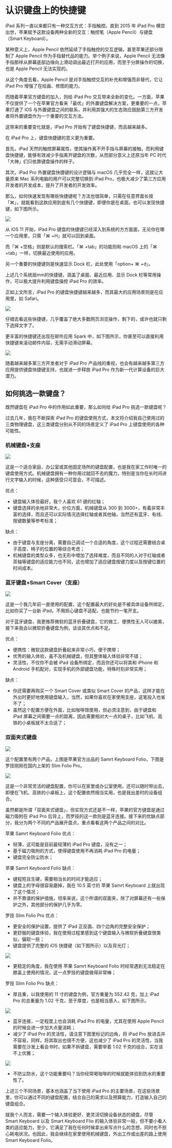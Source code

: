# 认识键盘上的快捷键

iPad 系列一直以来都只有一种交互方式：手指触控。直到 2015 年 iPad Pro 横空出世，苹果赋予这款设备两种全新的交互：触控笔（Apple Pencil）与键盘（Smart Keyboard）。

某种意义上，Apple Pencil 依然延续了手指触控的交互逻辑，甚至苹果还部分限制了 Apple Pencil 作为手指替代品的能力。举个例子来说，Apple Pencil 无法像手指那样从屏幕底部边缘向上滑动调出最近打开的应用，而至于分屏操作的切换，也是 Apple Pencil 无法实现的。

从这个角度去看，Apple Pencil 是对手指触控交互的补充和增强而非替代，它让 iPad Pro 增强了在绘画、修图的能力。

而随着苹果官方键盘的加入，则给 iPad Pro 交互带来全新的变化。一方面，苹果不仅提供了一个在苹果官方看来「最优」的外置键盘解决方案，更重要的一点，苹果打通了 iOS 与外置键盘之间的联系，并利用其强大的生态效应鼓励第三方开发者将外置键盘作为一个重要的交互方法。

这带来的重要变化就是，iPad Pro 开始有了键盘快捷键，而且越来越多。

在 iPad Pro 上，键盘快捷键的意义更为重要。

首先，iPad 天然的触控屏幕属性，使其操作离不开手指与屏幕的接触，而利用键盘快捷键，能够有效减少手指离开键盘的次数，从而部分意义上还原当年 PC 时代「大神」们只依靠键盘操作的样子。

其次，iPad Pro 外置键盘快捷键的设计逻辑与 macOS 几乎完全一样，这就让大量原来 Mac 系列电脑的用户可以完整切换到 iPad Pro，也极大减少了第三方应用开发者的开发成本，提升了开发者的开发效率。

那么，如何快速发现有哪些快捷键呢？方法也很简单，只需在任意界面长按「⌘」，就能看到这款应用到底有几个快捷键，即便你是在桌面，也可以发现快捷键，如下图所示。



![](https://ebookimage.dailyio.cn/2019/04/29/15559203814864.png)

从 iOS 11 开始，iPad Pro 键盘的快捷键已经深入到系统的方方面面，无论你在哪一个应用里，只需「⌘ +H」就可以回到桌面。

而「⌘ +空格」则是默认的搜索栏。「⌘ +tab」的功能则和 macOS 上的「⌘ +tab」一样，切换最近使用的应用。

另一个重要的快捷键则是快速显示 Dock 栏，此处使用「option+ ⌘ +d」。

上述几个系统层mm的快捷键，涵盖了桌面、最近应用、显示 Dock 栏等常用操作，可以极大提升利用键盘操控 iPad Pro 的效率。

正如上文所言，iPad Pro 的键盘快捷键越来越多，而其最大的应用场景则是在应用里，如 Safari。


![](https://ebookimage.dailyio.cn/2019/04/29/15559203927390.png)

仔细去看这些快捷键，几乎覆盖了绝大多数网页浏览操作，剩下的，或许也就只剩下选择文字了。

更丰富的快捷键还出现在邮件应用 Spark 中，如下图所示，你甚至可以直接利用快捷键来滚动邮件内容，无需手动滑动屏幕。


![](https://ebookimage.dailyio.cn/2019/04/29/15559204025275.png)

随着越来越多第三方开发者对于 iPad Pro 产品线的重视，也会有越来越多第三方应用提供键盘快捷键支持，也就进一步释放 iPad Pro 作为新一代计算设备的巨大潜力。

## 如何挑选一款键盘？

既然键盘在 iPad Pro 中的作用如此重要，那么如何给 iPad Pro 挑选一款键盘呢？

过去几年，我在不断探索 iPad Pro 的键盘使用方式，本文将介绍我自己使用过的三类物理键盘，这三类键盘分别从不同的场景定义了 iPad Pro 上键盘使用的各种可能性。


### 机械键盘+支座

![](https://img.dailyio.cn/images/c1d367ef19fda6495510f30b91b90466.jpg)

这是一个适合家庭、办公室或其他固定场所的键盘配置，也是我在家工作时唯一的键盘使用方式。机械键盘拥有一种你用过就回不去的魔力，特别是当你在长时间进行文字输入的时候，这种感受只可意会，不可描述。

优点：

- 键盘输入体验最好，我个人喜欢 61 键的红轴；
- 键盘选择的余地非常大，价位方面，机械键盘从 300 到 3000+，有着非常丰富的选择，而且还可以实际情况选择红轴或者其他轴，当然还有蓝牙、有线、按键数量等参考标准；


缺点：

- 由于键盘与支座分离，需要自己调试一个合适的角度，这个过程还需要结合桌子高度、椅子的位置的等综合考虑；
- 机械键盘的类型众多，也无形中增加了选择难度，而且不同的人对于红轴或者茶轴等键盘的适应能力也不同，这也增加了适应键盘按键力度以及按键位置的时间成本。

### 蓝牙键盘+Smart Cover（支座）

![](https://img.dailyio.cn/images/e1e41e070dd947661ffc0afb32492f34.jpg)

这是一个我几年前一直使用的配置，这个配置最大的好处是不被具体设备所绑定，比如你买了一台新 iPad，不用担心键盘不适配，也能节约一笔开支。

对于蓝牙键盘，我更推荐微软的蓝牙折叠键盘，它的做工、便携性无人可以媲美，接下来我会以微软折叠键盘为例，谈谈其优点和不足。

优点：

- 便携性：微软这款键盘折叠起来非常小巧，便于携带；
- 优秀的输入体验，虽不及机械键盘，但其整体输入体验非常不错；
- 灵活性，不仅你不会被 iPad 设备所绑定，而且你还可以将其和 iPhone 和 Android 手机配对，实现手机的外部键盘功能，特殊时刻非常实用；

缺点：

- 你还需要再购买一个 Smart Cover 或类似 Smart Cover 的产品，这样才能在外出时更好地使用键盘输入，当然，如果你喜欢在家使用支座，这笔投入也省不了；
- 虽然这个配置方便在外面，比如咖啡馆使用，但必须注意到，由于键盘和 iPad 屏幕之间需要一点的距离，因此需要相对大一点的桌子，比如飞机、高铁的小桌板就不太合适了；

### 双面夹式键盘

![](https://img.dailyio.cn/images/d57adc8c7402cf6d7814ba59ff6c8bcf.jpg)


这个配置里有两个产品，上图是苹果官方出品的 Samrt Keyboard Folio，下图是罗技刚刚在国内上架的 Slim Folio Pro。

![](https://img.dailyio.cn/images/9ffbb8e4fecc6c8a155fde83826f8bf2.jpg)

这是一个非常灵活的键盘配置，你可以在家里或办公室使用，还可以随时带出去，即便在飞机、高铁的小桌板上，这个配置依然相当实用，也是我出差时的设备组合。

虽然都是所谓「双面夹式键盘」，但实现方式还是不一样，苹果的官方键盘是通过磁力吸附在 iPad Pro 后背上，而罗技的这一款则是蓝牙连接。接下来的优缺点部分，我分为两个不同的产品展开盘点，重点看看这两个产品之间的对比。

苹果 Samrt Keyboard Folio 优点：

- 轻薄，这可能是目前最轻薄的 iPad Pro 键盘，没有之一；
- 基于磁力吸附的方式，使得键盘使用不再消耗 iPad Pro 的电量；
- 键盘完全防尘防水；

苹果 Samrt Keyboard Folio 缺点：

- 键程短且生硬，需要相当长的时间才能适应；
- 键盘上的字母很容易磨掉，我在 10.5 英寸的 苹果 Samrt Keyboard 上就出现了这个情况；
- 并不靠谱的保护措施，坦率来说，这个所谓的双面夹，除了对屏幕还有一些保护之外，其他部分的保护几乎为零。


罗技 Slim Folio Pro 优点：

- 更安全的保护设置，提供了 iPad 正反面、四个边角的完整安全保护；
- 更舒服的键盘体验，我在使用过程里感到这个键盘输入与微软折叠键盘很类似，偏软一些；
- 键盘提供了完整的 iOS 快捷键（如下图所示）以及背光灯；

![](https://img.dailyio.cn/images/498e2d29a6359a2f360d66fd78ac0af6.jpg)

- 更稳定的角度，我在使用 苹果 Samrt Keyboard Folio 时经常遇到无法稳定在膝盖上使用的情况，这一点罗技的键盘做得非常棒；


罗技 Slim Folio Pro 缺点：

- 厚且重，以我使用的 11 寸的键盘为例，官方重量为 552.42 克，加上 iPad Pro 的总重量为 1.02 千克，至于厚度，也是相当感人，如下图所示。

![](https://img.dailyio.cn/images/0ee78da7979b43d015059ee40723cf7b.jpg)

- 蓝牙连接，一定程度上也会消耗 iPad Pro 的电量，尤其在使用 Apple Pencil 的时候会进一步加大点量消耗；
- 减少了 iPad Pro 的灵活性，请注意下图里标记的边角，将 iPad Pro 放进去并不容易，同样，将其取出也很不方便，这也减少了 iPad Pro 的灵活性，当我需要在沙发上看会书时，如果不拆键盘，需要举着 1.02 千克的组合，实在谈不上优雅；

![](https://img.dailyio.cn/images/56a10da7a1bacdba31c3a62bb3e867bd.jpg)

- 不防尘防水，这个功能重要吗？当你经常喝咖啡的时候就能体验到防水的重要性了。

上述三个不同场景，基本也涵盖了当下使用 iPad Pro 的主要场景，在这些场景里，你可以通过不同的键盘配置，结合自己的需求以及预算能力，打造输入自己的键盘组合。

就我个人而言，需要一个输入体验更好、更灵活切换设备状态的键盘，尽管 Smart Keyboard 以及 Smart Keyboard Flio 的输入体验非常一般，但不要小看人类的适应能力，至少，它满足了我在任何时候拿出来写点什么的念想，同时也不担心耗电状况。也因此，我会继续在家里使用机械键盘，外出工作或出差的路上使用 Smart Keyboard Folio。